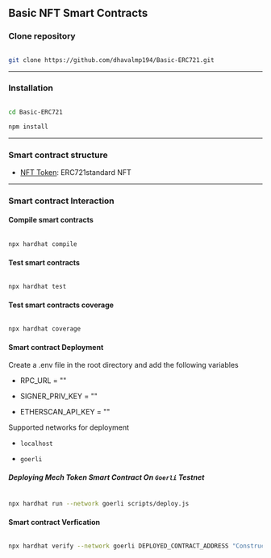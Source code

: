 
## Basic NFT Smart Contracts

### Clone repository

```bash

git clone https://github.com/dhavalmp194/Basic-ERC721.git

```

***

### Installation

```bash

cd Basic-ERC721

npm install

```

***

  

### Smart contract structure

 - [NFT Token](https://github.com/dhavalmp194/Basic-ERC721/blob/main/contracts/NFTToken.sol):
   ERC721standard NFT 

***

  

### Smart contract Interaction

#### Compile smart contracts

```bash

npx hardhat compile

```

#### Test smart contracts

```bash

npx hardhat test

```

#### Test smart contracts coverage

```bash

npx hardhat coverage

```

  

#### Smart contract Deployment

Create a .env file in the root directory and add the following variables

  

- RPC_URL = ""

- SIGNER_PRIV_KEY = ""

- ETHERSCAN_API_KEY = ""

  

Supported networks for deployment

-  `localhost`

-  `goerli`

  

##### Deploying Mech Token Smart Contract On `Goerli` Testnet

```bash

npx hardhat run --network goerli scripts/deploy.js

```

#### Smart contract Verfication

```bash

npx hardhat verify --network goerli DEPLOYED_CONTRACT_ADDRESS "Constructor argument 1"

```
